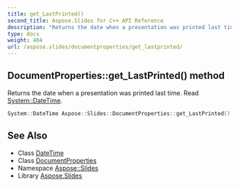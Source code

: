 ```yaml
---
title: get_LastPrinted()
second_title: Aspose.Slides for C++ API Reference
description: "Returns the date when a presentation was printed last time. Read System::DateTime."
type: docs
weight: 404
url: /aspose.slides/documentproperties/get_lastprinted/
---
```

## DocumentProperties::get_LastPrinted() method


Returns the date when a presentation was printed last time. Read [System::DateTime](../../../system/datetime/).

```cpp
System::DateTime Aspose::Slides::DocumentProperties::get_LastPrinted() override
```

## See Also

* Class [DateTime](../../../system/datetime/)
* Class [DocumentProperties](../)
* Namespace [Aspose::Slides](../../)
* Library [Aspose.Slides](../../../)